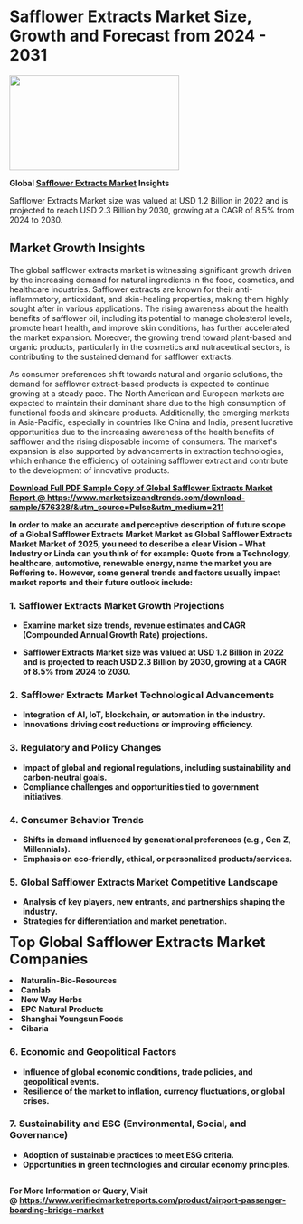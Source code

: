 <H1>Safflower Extracts Market Size, Growth and Forecast from 2024 - 2031</H1><img class="aligncenter size-medium wp-image-584254" src="https://thirdeyenews.in/wp-content/uploads/2024/09/Global-Market-Research-300x168.jpeg" alt="" width="300" height="168" /><p><strong>Global&nbsp;<a href="https://www.marketsizeandtrends.com/download-sample/576328/&amp;utm_source=Pulse&amp;utm_medium=211">Safflower Extracts Market</a> Insights</strong></p><p>Safflower Extracts Market size was valued at USD 1.2 Billion in 2022 and is projected to reach USD 2.3 Billion by 2030, growing at a CAGR of 8.5% from 2024 to 2030.</p><p><h2>Market Growth Insights</h2> <p>The global safflower extracts market is witnessing significant growth driven by the increasing demand for natural ingredients in the food, cosmetics, and healthcare industries. Safflower extracts are known for their anti-inflammatory, antioxidant, and skin-healing properties, making them highly sought after in various applications. The rising awareness about the health benefits of safflower oil, including its potential to manage cholesterol levels, promote heart health, and improve skin conditions, has further accelerated the market expansion. Moreover, the growing trend toward plant-based and organic products, particularly in the cosmetics and nutraceutical sectors, is contributing to the sustained demand for safflower extracts.</p> <p><strong><a href="#"></a></strong></p> <p>As consumer preferences shift towards natural and organic solutions, the demand for safflower extract-based products is expected to continue growing at a steady pace. The North American and European markets are expected to maintain their dominant share due to the high consumption of functional foods and skincare products. Additionally, the emerging markets in Asia-Pacific, especially in countries like China and India, present lucrative opportunities due to the increasing awareness of the health benefits of safflower and the rising disposable income of consumers. The market's expansion is also supported by advancements in extraction technologies, which enhance the efficiency of obtaining safflower extract and contribute to the development of innovative products.</p> <p><strong><a href="#"></p><p><span class=""><strong>Download Full PDF Sample Copy of Global Safflower Extracts Market Report</strong> @ <a href="https://www.marketsizeandtrends.com/download-sample/576328/&amp;utm_source=Pulse&amp;utm_medium=211" target="_blank">https://www.marketsizeandtrends.com/download-sample/576328/&amp;utm_source=Pulse&amp;utm_medium=211</a></span></p><p>In order to make an accurate and perceptive description of future scope of a Global&nbsp;Safflower Extracts Market Market as Global&nbsp;Safflower Extracts Market Market of 2025, you need to describe a clear Vision &ndash; What Industry or Linda can you think of for example: Quote from a Technology, healthcare, automotive, renewable energy, name the market you are Reffering to. However, some general trends and factors usually impact market reports and their future outlook include:</p><h3>1.&nbsp;<strong>Safflower Extracts Market Growth Projections</strong></h3><ul><li>Examine market size trends, revenue estimates and CAGR (Compounded Annual Growth Rate) projections.</li><li><p>Safflower Extracts Market size was valued at USD 1.2 Billion in 2022 and is projected to reach USD 2.3 Billion by 2030, growing at a CAGR of 8.5% from 2024 to 2030.</p></li></ul><h3>2.&nbsp;<strong>Safflower Extracts Market Technological Advancements</strong></h3><ul><li>Integration of AI, IoT, blockchain, or automation in the industry.</li><li>Innovations driving cost reductions or improving efficiency.</li></ul><h3>3.&nbsp;<strong>Regulatory and Policy Changes</strong></h3><ul><li>Impact of global and regional regulations, including sustainability and carbon-neutral goals.</li><li>Compliance challenges and opportunities tied to government initiatives.</li></ul><h3>4.&nbsp;<strong>Consumer Behavior Trends</strong></h3><ul><li>Shifts in demand influenced by generational preferences (e.g., Gen Z, Millennials).</li><li>Emphasis on eco-friendly, ethical, or personalized products/services.</li></ul><h3>5.&nbsp;<strong>Global Safflower Extracts Market Competitive Landscape</strong></h3><ul><li>Analysis of key players, new entrants, and partnerships shaping the industry.</li><li>Strategies for differentiation and market penetration.</li></ul><p data-pm-slice="1 1 []"><span style="color: inherit; font-family: inherit; font-size: 25px;">Top Global Safflower Extracts Market Companies</span></p><div class="" data-test-id=""><p><li>Naturalin-Bio-Resources</li><li> Camlab</li><li> New Way Herbs</li><li> EPC Natural Products</li><li> Shanghai Youngsun Foods</li><li> Cibaria</li></p></div><h3>6.&nbsp;<strong>Economic and Geopolitical Factors</strong></h3><ul><li>Influence of global economic conditions, trade policies, and geopolitical events.</li><li>Resilience of the market to inflation, currency fluctuations, or global crises.</li></ul><h3>7.&nbsp;<strong>Sustainability and ESG (Environmental, Social, and Governance)</strong></h3><ul><li>Adoption of sustainable practices to meet ESG criteria.</li><li>Opportunities in green technologies and circular economy principles.</li></ul><h2><strong style="font-size: 14px;">For More Information or Query, Visit @&nbsp;</strong><a style="background-color: #ffffff; font-size: 14px;" href="https://www.marketsizeandtrends.com/report/safflower-extracts-market/" target="_blank">https://www.verifiedmarketreports.com/product/airport-passenger-boarding-bridge-market</a></h2>
